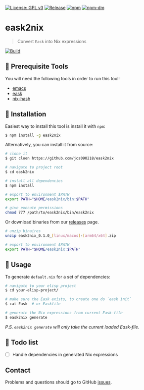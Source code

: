 [![License: GPL v3](https://img.shields.io/badge/License-GPL%20v3-green.svg)](https://www.gnu.org/licenses/gpl-3.0)
[![Release](https://img.shields.io/github/release/jcs090218/eask2nix.svg?logo=github)](https://github.com/jcs090218/eask2nix/releases/latest)
[![npm](https://img.shields.io/npm/v/eask2nix?logo=npm&color=green)](https://www.npmjs.com/package/eask2nix)
[![npm-dm](https://img.shields.io/npm/dm/eask2nix.svg)](https://npmcharts.com/compare/eask2nix?minimal=true)

# eask2nix
> Convert `Eask` into Nix expressions

[![Build](https://github.com/jcs090218/eask2nix/actions/workflows/build.yml/badge.svg)](https://github.com/jcs090218/eask2nix/actions/workflows/build.yml)

## 🚩 Prerequisite Tools

You will need the following tools in order to run this tool!

- [emacs](https://www.gnu.org/software/emacs/download.html)
- [eask](https://emacs-eask.github.io/)
- [nix-hash](https://nixos.wiki/wiki/Nix_Hash)

## 💾 Installation

Easiest way to install this tool is install it with `npm`:

```sh
$ npm install -g eask2nix
```

Alternatively, you can install it from source:

```sh
# clone it
$ git cloen https://github.com/jcs090218/eask2nix

# navigate to project root
$ cd eask2nix

# install all dependencies
$ npm install

# export to environment $PATH
export PATH="$HOME/eask2nix/bin:$PATH"

# give execute permissions
chmod 777 /path/to/eask2nix/bin/eask2nix
```

Or download binaries from our [releases](https://github.com/jcs090218/eask2nix/releases) page.

```sh
# unzip binaires
unzip eask2nix_0.1.0_[linux/macos]-[arm64/x64].zip

# export to environment $PATH
export PATH="$HOME/eask2nix:$PATH"
```

## 🔧 Usage

To generate `default.nix` for a set of dependencies:

```sh
# navigate to your elisp project
$ cd your-elisp-project/

# make sure the Eask exists, to create one do `eask init`
$ cat Eask  # or Easkfile

# generate the Nix expressions from current Eask-file
$ eask2nix generate
```

*P.S. `eask2nix generate` will only take the current loaded Eask-file.*

## 📝 Todo list

- [ ] Handle dependencies in generated Nix expressions

## Contact

Problems and questions should go to GitHub [issues](https://github.com/jcs090218/eask2nix/issues).
